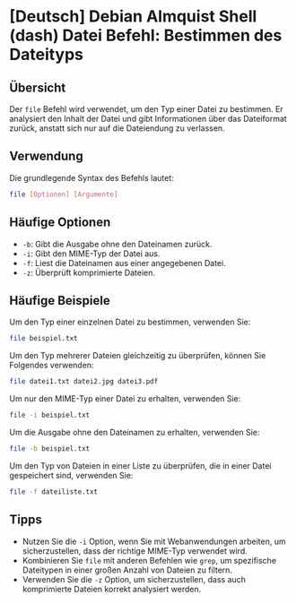 # [Deutsch] Debian Almquist Shell (dash) Datei Befehl: Bestimmen des Dateityps

## Übersicht
Der `file` Befehl wird verwendet, um den Typ einer Datei zu bestimmen. Er analysiert den Inhalt der Datei und gibt Informationen über das Dateiformat zurück, anstatt sich nur auf die Dateiendung zu verlassen.

## Verwendung
Die grundlegende Syntax des Befehls lautet:

```bash
file [Optionen] [Argumente]
```

## Häufige Optionen
- `-b`: Gibt die Ausgabe ohne den Dateinamen zurück.
- `-i`: Gibt den MIME-Typ der Datei aus.
- `-f`: Liest die Dateinamen aus einer angegebenen Datei.
- `-z`: Überprüft komprimierte Dateien.

## Häufige Beispiele
Um den Typ einer einzelnen Datei zu bestimmen, verwenden Sie:

```bash
file beispiel.txt
```

Um den Typ mehrerer Dateien gleichzeitig zu überprüfen, können Sie Folgendes verwenden:

```bash
file datei1.txt datei2.jpg datei3.pdf
```

Um nur den MIME-Typ einer Datei zu erhalten, verwenden Sie:

```bash
file -i beispiel.txt
```

Um die Ausgabe ohne den Dateinamen zu erhalten, verwenden Sie:

```bash
file -b beispiel.txt
```

Um den Typ von Dateien in einer Liste zu überprüfen, die in einer Datei gespeichert sind, verwenden Sie:

```bash
file -f dateiliste.txt
```

## Tipps
- Nutzen Sie die `-i` Option, wenn Sie mit Webanwendungen arbeiten, um sicherzustellen, dass der richtige MIME-Typ verwendet wird.
- Kombinieren Sie `file` mit anderen Befehlen wie `grep`, um spezifische Dateitypen in einer großen Anzahl von Dateien zu filtern.
- Verwenden Sie die `-z` Option, um sicherzustellen, dass auch komprimierte Dateien korrekt analysiert werden.